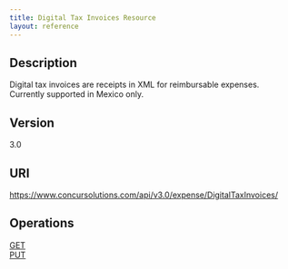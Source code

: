 ```yaml
---
title: Digital Tax Invoices Resource 
layout: reference
---
```


## Description
Digital tax invoices are receipts in XML for reimbursable expenses. Currently supported in Mexico only.

## Version
3.0

## URI
https://www.concursolutions.com/api/v3.0/expense/DigitalTaxInvoices/

## Operations
[GET][1]  
[PUT][2]	



[1]: https://developer.concur.com/digital-tax-invoices/digital-tax-invoices-resource/digital-tax-invoices-resource-get
[2]: https://developer.concur.com/digital-tax-invoices/digital-tax-invoices-resource/digital-tax-invoices-resource-put
